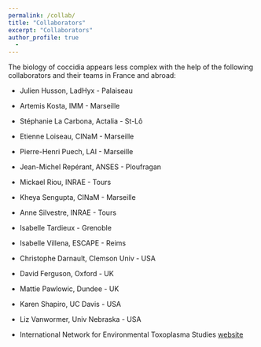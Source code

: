 ```yaml
---
permalink: /collab/
title: "Collaborators"
excerpt: "Collaborators"
author_profile: true
  - 
---
```


The biology of coccidia appears less complex with the help of the following collaborators and their teams in France and abroad: 

- Julien Husson, LadHyx - Palaiseau
- Artemis Kosta, IMM - Marseille
- Stéphanie La Carbona, Actalia - St-Lô
- Etienne Loiseau, CINaM - Marseille
- Pierre-Henri Puech, LAI - Marseille
- Jean-Michel Repérant, ANSES - Ploufragan
- Mickael Riou, INRAE - Tours
- Kheya Sengupta, CINaM - Marseille
- Anne Silvestre, INRAE - Tours
- Isabelle Tardieux - Grenoble
- Isabelle Villena, ESCAPE - Reims

- Christophe Darnault, Clemson Univ - USA
- David Ferguson, Oxford - UK
- Mattie Pawlowic, Dundee - UK
- Karen Shapiro, UC Davis - USA
- Liz Vanwormer, Univ Nebraska - USA

- International Network for Environmental Toxoplasma Studies [website](https://nebraskaonehealth.unl.edu/INETS)


<!-- 
  - OMNT 
-->
